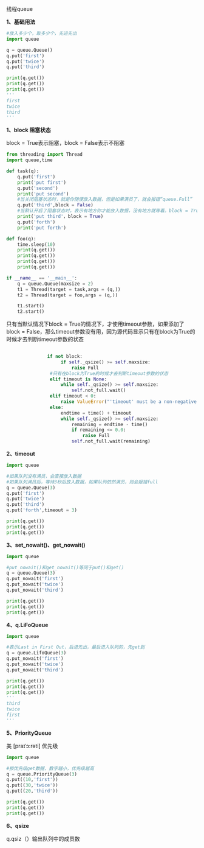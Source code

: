 线程queue

**1、基础用法**

```python
#放入多少个，取多少个，先进先出
import queue

q = queue.Queue()
q.put('first')
q.put('twice')
q.put('third')

print(q.get())
print(q.get())
print(q.get())
'''
first
twice
third
'''
```



**1、block 阻塞状态**

block = True表示阻塞，block = False表示不阻塞

```python
from threading import Thread
import queue,time

def task(q):
    q.put('first')
    print('put first')
    q.put('second')
    print('put second')
    #当关闭阻塞状态时，就是你随便放入数据，但是如果满员了，就会报错“queue.Full”
    q.put('third',block = False)
    #当默认开启了阻塞状态时，表示有地方你才能放入数据，没有地方就等着。block = True，且timeout参数为None时，就会等待队列可放入数据，未满员状态时，去放入数据
    print('put third'，block = True)
    q.put('forth')
    print('put forth')

def foo(q):
    time.sleep(10)
    print(q.get())
    print(q.get())
    print(q.get())
    print(q.get())

if __name__ == '__main__':
    q = queue.Queue(maxsize = 2)
    t1 = Thread(target = task,args = (q,))
    t2 = Thread(target = foo,args = (q,))

    t1.start()
    t2.start()
```

只有当默认情况下block = True的情况下，才使用timeout参数，如果添加了block = False，那么timeout参数没有用，因为源代码显示只有在block为True的时候才去判断timeout参数的状态

```python
                
    		   if not block:
                    if self._qsize() >= self.maxsize:
                        raise Full
                #只有在block为True的时候才去判断timeout参数的状态
                elif timeout is None:
                    while self._qsize() >= self.maxsize:
                        self.not_full.wait()
                elif timeout < 0:
                    raise ValueError("'timeout' must be a non-negative number")
                else:
                    endtime = time() + timeout
                    while self._qsize() >= self.maxsize:
                        remaining = endtime - time()
                        if remaining <= 0.0:
                            raise Full
                        self.not_full.wait(remaining)
```



**2、timeout**

```python
import queue

#如果队列没有满员，会直接放入数据
#如果队列满员后，等待3秒后放入数据，如果队列依然满员，则会报错full
q = queue.Queue(3)
q.put('first')
q.put('twice')
q.put('third')
q.put('forth',timeout = 3)

print(q.get())
print(q.get())
print(q.get())
```



**3、set_nowait()、get_nowait()**

```python
import queue

#put_nowait()和get_nowait()等同于put()和get()
q = queue.Queue(3)
q.put_nowait('first')
q.put_nowait('twice')
q.put_nowait('third')

print(q.get())
print(q.get())
print(q.get())
```



**4、q.LiFoQueue**

```python
import queue

#表示Last in First Out，后进先出，最后进入队列的，先get到
q = queue.LifoQueue(3)
q.put_nowait('first')
q.put_nowait('twice')
q.put_nowait('third')

print(q.get())
print(q.get())
print(q.get())
'''
third
twice
first
'''
```



**5、PriorityQueue** 

美 [praɪˈɔ:rəti] 优先级

```python
import queue

#按优先级get数据，数字越小，优先级越高
q = queue.PriorityQueue(3)
q.put((10,'first'))
q.put((30,'twice'))
q.put((20,'third'))

print(q.get())
print(q.get())
print(q.get())
```



**6、qsize**

q.qsiz（）输出队列中的成员数
